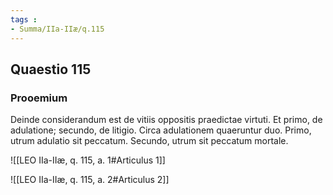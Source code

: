 ```yaml
---
tags : 
- Summa/IIa-IIæ/q.115
---
```


## Quaestio 115

### Prooemium

Deinde considerandum est de vitiis oppositis praedictae virtuti. Et primo, de adulatione; secundo, de litigio. Circa adulationem quaeruntur duo. Primo, utrum adulatio sit peccatum. Secundo, utrum sit peccatum mortale.

![[LEO IIa-IIæ, q. 115, a. 1#Articulus 1]]

![[LEO IIa-IIæ, q. 115, a. 2#Articulus 2]]

